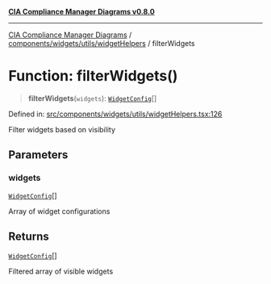 [**CIA Compliance Manager Diagrams v0.8.0**](../../../../../README.md)

***

[CIA Compliance Manager Diagrams](../../../../../modules.md) / [components/widgets/utils/widgetHelpers](../README.md) / filterWidgets

# Function: filterWidgets()

> **filterWidgets**(`widgets`): [`WidgetConfig`](../../../../../types/widget/interfaces/WidgetConfig.md)[]

Defined in: [src/components/widgets/utils/widgetHelpers.tsx:126](https://github.com/Hack23/cia-compliance-manager/blob/fa2f95f029cdcd192b3882a37d0d34753edcd349/src/components/widgets/utils/widgetHelpers.tsx#L126)

Filter widgets based on visibility

## Parameters

### widgets

[`WidgetConfig`](../../../../../types/widget/interfaces/WidgetConfig.md)[]

Array of widget configurations

## Returns

[`WidgetConfig`](../../../../../types/widget/interfaces/WidgetConfig.md)[]

Filtered array of visible widgets
